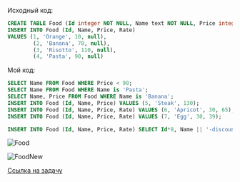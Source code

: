 Исходный код:
``` SQL
CREATE TABLE Food (Id integer NOT NULL, Name text NOT NULL, Price integer NOT NULL, Rate integer NULL, PRIMARY KEY (Id));
INSERT INTO Food (Id, Name, Price, Rate)
VALUES (1, 'Orange', 10, null),
        (2, 'Banana', 70, null),
	    (3, 'Risotto', 110, null),
	    (4, 'Pasta', 90, null)
```

Мой код:
``` SQL
SELECT Name FROM Food WHERE Price < 90;	
SELECT Name FROM Food WHERE Name is 'Pasta';
SELECT Name, Price FROM Food WHERE Name is 'Banana';
INSERT INTO Food (Id, Name, Price) VALUES (5, 'Steak', 130);
INSERT INTO Food (Id, Name, Price, Rate) VALUES (6, 'Apricot', 30, 65);
INSERT INTO Food (Id, Name, Price, Rate) VALUES (7, 'Egg', 30, 39);

INSERT INTO Food (Id, Name, Price, Rate) SELECT Id*8, Name || '-discounted', Price*0.9, Rate FROM Food;
```
![Food](https://user-images.githubusercontent.com/36271602/37728342-b23847c4-2d42-11e8-9269-44960060e8ea.png)

![FoodNew](https://user-images.githubusercontent.com/36271602/37728370-c548d1e4-2d42-11e8-95c2-02d839405f1d.png)

[Ссылка на задачу](https://github.com/Nika0429/MadeTasks/issues/8)
